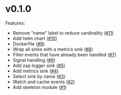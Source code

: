 # v0.1.0

Features:

- Remove "name" label to reduce cardinality ([#11](https://github.com/AyCarlito/kube-event-sinker/pull/11))
- Add helm chart ([#10](https://github.com/AyCarlito/kube-event-sinker/pull/10))
- Dockerfile ([#9](https://github.com/AyCarlito/kube-event-sinker/pull/9))
- Wrap all sinks with a metrics sink ([#8](https://github.com/AyCarlito/kube-event-sinker/pull/8))
- Filter events that have already been handled ([#7](https://github.com/AyCarlito/kube-event-sinker/pull/7))
- Signal handling ([#6](https://github.com/AyCarlito/kube-event-sinker/pull/6))
- Add zap logger sink ([#5](https://github.com/AyCarlito/kube-event-sinker/pull/5))
- Add metrics sink ([#4](https://github.com/AyCarlito/kube-event-sinker/pull/4))
- Select sink by name ([#3](https://github.com/AyCarlito/kube-event-sinker/pull/3))
- Watch and cache events ([#2](https://github.com/AyCarlito/kube-event-sinker/pull/2))
- Add skeleton module ([#1](https://github.com/AyCarlito/kube-event-sinker/pull/1))
